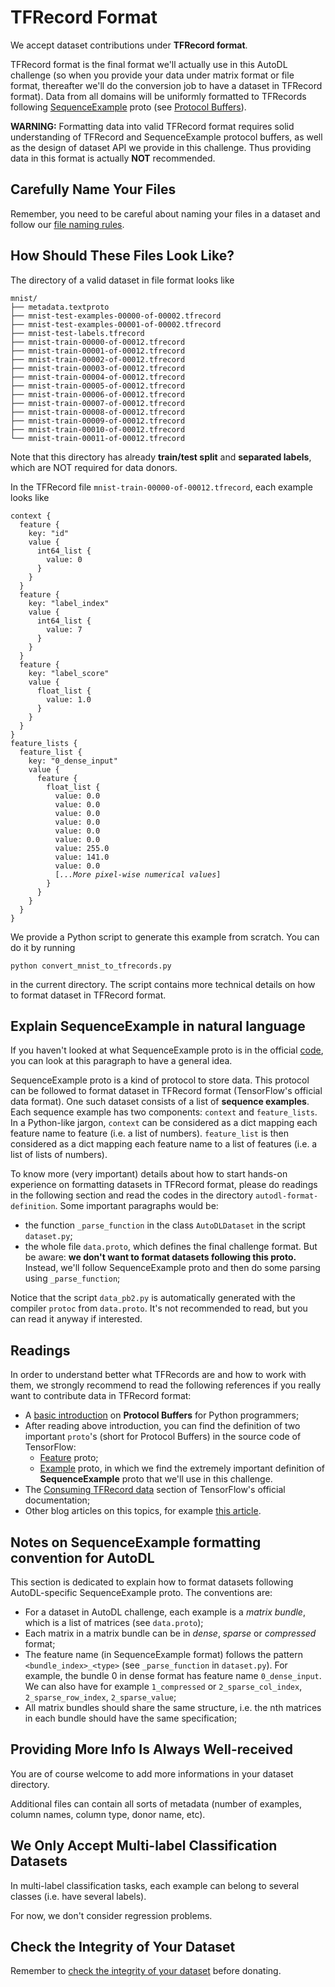 # TFRecord Format

We accept dataset contributions under **TFRecord format**.

TFRecord format is the final format we'll actually use in this AutoDL challenge (so when you provide your data under matrix format or file format, thereafter we'll do the conversion job to have a dataset in TFRecord format). Data from all domains will be uniformly formatted to TFRecords following [SequenceExample](https://github.com/tensorflow/tensorflow/blob/master/tensorflow/core/example/example.proto#L92) proto (see [Protocol Buffers](https://developers.google.com/protocol-buffers/docs/overview)).

**WARNING:** Formatting data into valid TFRecord format requires solid understanding of TFRecord and SequenceExample protocol buffers, as well as the design of dataset API we provide in this challenge. Thus providing data in this format is actually **NOT** recommended.

## Carefully Name Your Files
Remember, you need to be careful about naming your files in a dataset and follow our [file naming rules](https://github.com/zhengying-liu/autodl-contrib#carefully-name-your-files).

## How Should These Files Look Like?

The directory of a valid dataset in file format looks like
```
mnist/
├── metadata.textproto
├── mnist-test-examples-00000-of-00002.tfrecord
├── mnist-test-examples-00001-of-00002.tfrecord
├── mnist-test-labels.tfrecord
├── mnist-train-00000-of-00012.tfrecord
├── mnist-train-00001-of-00012.tfrecord
├── mnist-train-00002-of-00012.tfrecord
├── mnist-train-00003-of-00012.tfrecord
├── mnist-train-00004-of-00012.tfrecord
├── mnist-train-00005-of-00012.tfrecord
├── mnist-train-00006-of-00012.tfrecord
├── mnist-train-00007-of-00012.tfrecord
├── mnist-train-00008-of-00012.tfrecord
├── mnist-train-00009-of-00012.tfrecord
├── mnist-train-00010-of-00012.tfrecord
└── mnist-train-00011-of-00012.tfrecord
```

Note that this directory has already **train/test split** and **separated labels**, which are NOT required for data donors.

In the TFRecord file `mnist-train-00000-of-00012.tfrecord`, each example looks like
<pre><code>context {
  feature {
    key: "id"
    value {
      int64_list {
        value: 0
      }
    }
  }
  feature {
    key: "label_index"
    value {
      int64_list {
        value: 7
      }
    }
  }
  feature {
    key: "label_score"
    value {
      float_list {
        value: 1.0
      }
    }
  }
}
feature_lists {
  feature_list {
    key: "0_dense_input"
    value {
      feature {
        float_list {
          value: 0.0
          value: 0.0
          value: 0.0
          value: 0.0
          value: 0.0
          value: 0.0
          value: 255.0
          value: 141.0
          value: 0.0
          [<em>...More pixel-wise numerical values</em>]
        }
      }
    }
  }
}
</code></pre>

We provide a Python script to generate this example from scratch. You can do it by running
```
python convert_mnist_to_tfrecords.py
```
in the current directory. The script contains more technical details on how to format dataset in TFRecord format.

## Explain SequenceExample in natural language
If you haven't looked at what SequenceExample proto is in the official [code](https://www.tensorflow.org/code/tensorflow/core/example/example.proto),
you can look at this paragraph to have a general idea.

SequenceExample proto is a kind of protocol to store data. This protocol can be
followed to format dataset in TFRecord format (TensorFlow's official data format).
One such dataset consists of a list of **sequence examples**.
Each sequence example has two components: `context` and `feature_lists`.
In a Python-like jargon, `context` can be considered as a dict mapping
each feature name to feature (i.e. a list of numbers). `feature_list` is then
considered as a dict mapping each feature name to a list of features
(i.e. a list of lists of numbers).

To know more (very important) details about how to start hands-on experience
on formatting datasets in TFRecord format, please do readings in the following
section and read the codes in the directory `autodl-format-definition`. Some
important paragraphs would be:
- the function `_parse_function` in the class `AutoDLDataset` in the script `dataset.py`;
- the whole file `data.proto`, which defines the final challenge format.
But be aware: **we don't want to format datasets following this proto.** Instead,
we'll follow SequenceExample proto and then do some parsing using
`_parse_function`;

Notice that the script `data_pb2.py` is automatically generated with the
compiler `protoc` from `data.proto`. It's not recommended to read, but you can
read it anyway if interested.

## Readings
In order to understand better what TFRecords are and how to work with them, we strongly recommend to read the following references if you really want to contribute data in TFRecord format:
- A [basic introduction](https://developers.google.com/protocol-buffers/docs/pythontutorial) on **Protocol Buffers** for Python programmers;
- After reading above introduction, you can find the definition of two important `proto`'s (short for Protocol Buffers) in the source code of TensorFlow:
  - [Feature](https://www.tensorflow.org/code/tensorflow/core/example/feature.proto) proto;
  - [Example](https://www.tensorflow.org/code/tensorflow/core/example/example.proto) proto, in which we find the extremely important definition of **SequenceExample** proto that we'll use in this challenge.
- The [Consuming TFRecord data](https://www.tensorflow.org/programmers_guide/datasets#consuming_tfrecord_data) section of TensorFlow's official documentation;
- Other blog articles on this topics, for example [this article](https://planspace.org/20170323-tfrecords_for_humans/).

## Notes on SequenceExample formatting convention for AutoDL
This section is dedicated to explain how to format datasets following
AutoDL-specific SequenceExample proto. The conventions are:
- For a dataset in AutoDL challenge, each example is a *matrix bundle*, which
is a list of matrices (see `data.proto`);
- Each matrix in a matrix bundle can be in *dense*, *sparse* or *compressed*
format;
- The feature name (in SequenceExample format) follows the pattern
`<bundle_index>_<type>` (see `_parse_function` in `dataset.py`). For example,
the bundle 0 in dense format has feature name `0_dense_input`.
We can also have for example `1_compressed` or
`2_sparse_col_index`, `2_sparse_row_index`, `2_sparse_value`;
- All matrix bundles should share the same structure, i.e. the nth matrices in
each bundle should have the same specification;

## Providing More Info Is Always Well-received
You are of course welcome to add more informations in your dataset directory.

Additional files can contain all sorts of metadata (number of examples, column names, column type, donor name, etc).

## We Only Accept Multi-label Classification Datasets
In multi-label classification tasks, each example can belong to several classes (i.e. have several labels).

For now, we don't consider regression problems.

## Check the Integrity of Your Dataset
Remember to [check the integrity of your dataset](https://github.com/zhengying-liu/autodl-contrib#check-the-integrity-of-a-dataset) before donating.
